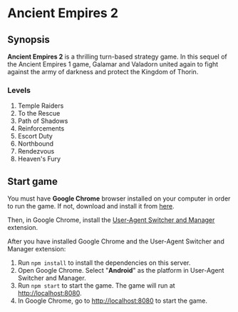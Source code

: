 # Ancient Empires 2

## Synopsis

**Ancient Empires 2** is a thrilling turn-based strategy game. In this sequel of the Ancient Empires 1 game, Galamar and Valadorn united again to fight against the army of darkness and protect the Kingdom of Thorin.

### Levels

1. Temple Raiders
2. To the Rescue
3. Path of Shadows
4. Reinforcements
5. Escort Duty
6. Northbound
7. Rendezvous
8. Heaven's Fury

## Start game
You must have **Google Chrome** browser installed on your computer in order to run the game. If not, download and install it from [here](https://chrome.google.com).

Then, in Google Chrome, install the [User-Agent Switcher and Manager](https://chrome.google.com/webstore/detail/user-agent-switcher-and-m/bhchdcejhohfmigjafbampogmaanbfkg) extension.

After you have installed Google Chrome and the User-Agent Switcher and Manager extension:

1. Run `npm install` to install the dependencies on this server.
2. Open Google Chrome. Select "**Android**" as the platform in User-Agent Switcher and Manager.
3. Run `npm start` to start the game. The game will run at <http://localhost:8080>.
4. In Google Chrome, go to <http://localhost:8080> to start the game.
